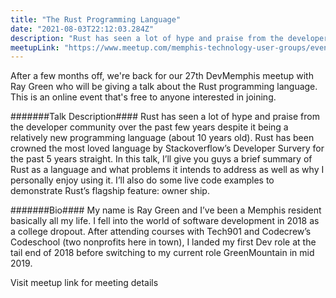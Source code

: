 ```yaml
---
title: "The Rust Programming Language"
date: "2021-08-03T22:12:03.284Z"
description: "Rust has seen a lot of hype and praise from the developer community over the past few years despite it being a relatively new programming language (about 10 years old). Rust has been crowned the most loved language by Stackoverflow’s Developer Survery for the past 5 years straight. In this talk, I’ll give you guys a brief summary of Rust as a language and what problems it intends to address as well as why I personally enjoy using it. I’ll also do some live code examples to demonstrate Rust’s flagship feature: owner ship."
meetupLink: "https://www.meetup.com/memphis-technology-user-groups/events/wvmklrycclbfb/"
---
```


After a few months off, we're back for our 27th DevMemphis meetup with Ray Green who will be giving a talk about the Rust programming language. This is an online event that's free to anyone interested in joining.

#######Talk Description####
Rust has seen a lot of hype and praise from the developer community over the past few years despite it being a relatively new programming language (about 10 years old). Rust has been crowned the most loved language by Stackoverflow’s Developer Survery for the past 5 years straight. In this talk, I’ll give you guys a brief summary of Rust as a language and what problems it intends to address as well as why I personally enjoy using it. I’ll also do some live code examples to demonstrate Rust’s flagship feature: owner ship.

#######Bio####
My name is Ray Green and I’ve been a Memphis resident basically all my life. I fell into the world of software development in 2018 as a college dropout. After attending courses with Tech901 and Codecrew’s Codeschool (two nonprofits here in town), I landed my first Dev role at the tail end of 2018 before switching to my current role GreenMountain in mid 2019.

Visit meetup link for meeting details